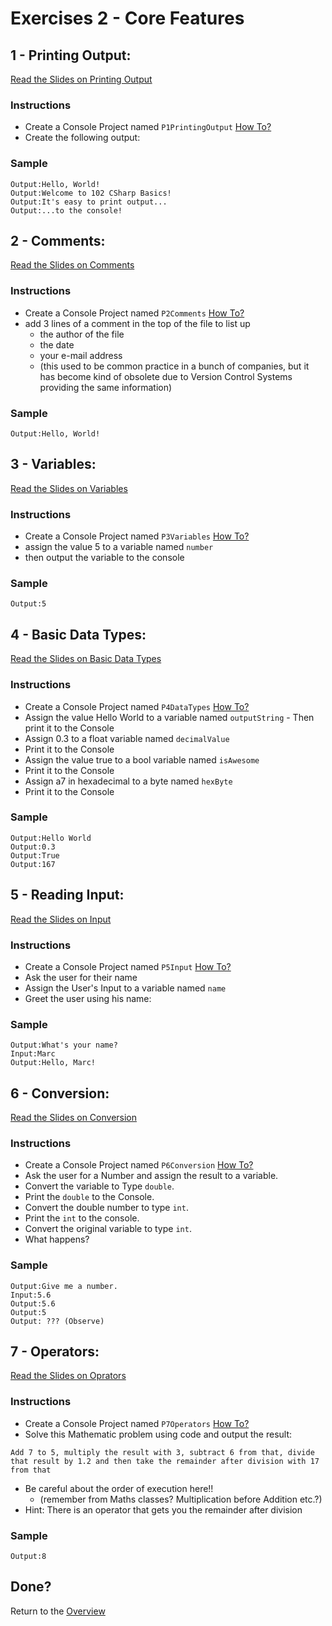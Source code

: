 # Exercises 2 - Core Features



## 1 - Printing Output: 
[Read the Slides on Printing Output](slides#1-printing-output)
### Instructions
- Create a Console Project named `P1PrintingOutput` [How To?](https://gist.github.com/marczaku/a8b3c38c37e8876a46194a73ed24b1f2)
- Create the following output:

### Sample
```
Output:Hello, World!
Output:Welcome to 102 CSharp Basics!
Output:It's easy to print output...
Output:...to the console!
```

## 2 - Comments: 
[Read the Slides on Comments](slides#2-comments)
### Instructions
- Create a Console Project named `P2Comments` [How To?](https://gist.github.com/marczaku/a8b3c38c37e8876a46194a73ed24b1f2)
- add 3 lines of a comment in the top of the file to list up 
  - the author of the file
  - the date
  - your e-mail address 
  - (this used to be common practice in a bunch of companies, but it has become kind of obsolete due to Version Control Systems providing the same information)
### Sample
```
Output:Hello, World!
```

## 3 - Variables: 
[Read the Slides on Variables](slides#3-variables)
### Instructions
- Create a Console Project named `P3Variables` [How To?](https://gist.github.com/marczaku/a8b3c38c37e8876a46194a73ed24b1f2)
- assign the value 5 to a variable named `number` 
- then output the variable to the console
### Sample
```
Output:5
```

## 4 - Basic Data Types: 
[Read the Slides on Basic Data Types](slides#4-basic-data-types)
### Instructions
- Create a Console Project named `P4DataTypes` [How To?](https://gist.github.com/marczaku/a8b3c38c37e8876a46194a73ed24b1f2)
- Assign the value Hello World to a variable named `outputString` - Then print it to the Console 
- Assign 0.3 to a float variable named `decimalValue` 
- Print it to the Console 
- Assign the value true to a bool variable named `isAwesome` 
- Print it to the Console
- Assign a7 in hexadecimal to a byte named `hexByte` 
- Print it to the Console
### Sample
```
Output:Hello World
Output:0.3
Output:True
Output:167
```

## 5 - Reading Input: 
[Read the Slides on Input](slides#5-reading-input)
### Instructions
- Create a Console Project named `P5Input` [How To?](https://gist.github.com/marczaku/a8b3c38c37e8876a46194a73ed24b1f2)
- Ask the user for their name
- Assign the User's Input to a variable named `name`
- Greet the user using his name:
### Sample
```
Output:What's your name?
Input:Marc
Output:Hello, Marc!
```


## 6 - Conversion: 
[Read the Slides on Conversion](slides#6-conversion)
### Instructions
- Create a Console Project named `P6Conversion` [How To?](https://gist.github.com/marczaku/a8b3c38c37e8876a46194a73ed24b1f2)
- Ask the user for a Number and assign the result to a variable.
- Convert the variable to Type `double`.
- Print the `double` to the Console.
- Convert the double number to type `int`.
- Print the `int` to the console.
- Convert the original variable to type `int`.
- What happens?
### Sample
```
Output:Give me a number.
Input:5.6
Output:5.6
Output:5
Output: ??? (Observe)
```

## 7 - Operators: 
[Read the Slides on Oprators](slides#7-operators)
### Instructions
- Create a Console Project named `P7Operators` [How To?](https://gist.github.com/marczaku/a8b3c38c37e8876a46194a73ed24b1f2)
- Solve this Mathematic problem using code and output the result: 

```
Add 7 to 5, multiply the result with 3, subtract 6 from that, divide that result by 1.2 and then take the remainder after division with 17 from that
```
- Be careful about the order of execution here!!
  - (remember from Maths classes? Multiplication before Addition etc.?)
- Hint: There is an operator that gets you the remainder after division
### Sample
```
Output:8
```

## Done?
Return to the [Overview](..)